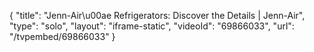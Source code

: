 {
    "title": "Jenn-Air\u00ae Refrigerators: Discover the Details | Jenn-Air",
    "type": "solo",
    "layout": "iframe-static",
    "videoId": "69866033",
    "url": "\/tvpembed\/69866033"
}